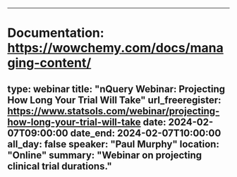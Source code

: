 
---
# Documentation: https://wowchemy.com/docs/managing-content/
type: webinar
title: "nQuery Webinar: Projecting How Long Your Trial Will Take"
url_freeregister: https://www.statsols.com/webinar/projecting-how-long-your-trial-will-take
date: 2024-02-07T09:00:00
date_end: 2024-02-07T10:00:00
all_day: false
speaker: "Paul Murphy"
location: "Online"
summary: "Webinar on projecting clinical trial durations."
---
